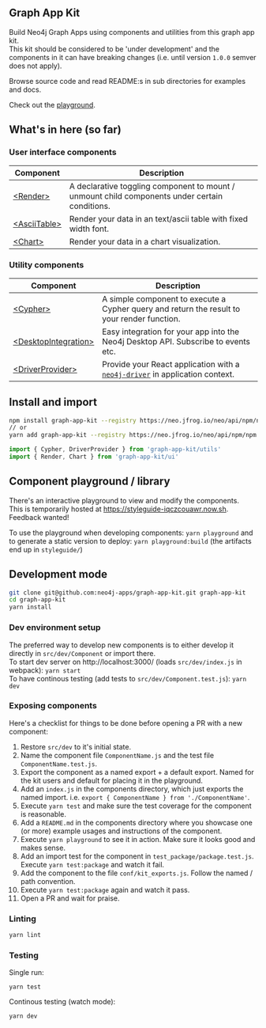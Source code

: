 ## Graph App Kit

Build Neo4j Graph Apps using components and utilities from this graph app kit.  
This kit should be considered to be 'under development' and the components in it can have breaking changes (i.e. until version `1.0.0` semver does not apply).

Browse source code and read README:s in sub directories for examples and docs.

Check out the [playground](https://styleguide-iqczcouawr.now.sh).

## What's in here (so far)

### User interface components

| Component  | Description  |
|---|---|
| [&lt;Render>](https://github.com/neo4j-apps/graph-app-kit/tree/master/src/ui/Render) | A declarative toggling component to mount / unmount child components under certain conditions.  |
| [&lt;AsciiTable>](https://github.com/neo4j-apps/graph-app-kit/tree/master/src/ui/AsciiTable) | Render your data in an text/ascii table with fixed width font.  |
| [&lt;Chart>](https://github.com/neo4j-apps/graph-app-kit/tree/master/src/ui/Chart) | Render your data in a chart visualization.  |

### Utility components

| Component  | Description  |
|---|---|
| [&lt;Cypher>](https://github.com/neo4j-apps/graph-app-kit/tree/master/src/utils/Cypher)  | A simple component to execute a Cypher query and return the result to your render function.  |
| [&lt;DesktopIntegration>](https://github.com/neo4j-apps/graph-app-kit/tree/master/src/utils/DesktopIntegration) | Easy integration for your app into the Neo4j Desktop API. Subscribe to events etc.  |
| [&lt;DriverProvider>](https://github.com/neo4j-apps/graph-app-kit/tree/master/src/utils/DriverProvider) | Provide your React application with a [`neo4j-driver`](https://github.com/neo4j/neo4j-javascript-driver) in application context. |

## Install and import

```bash
npm install graph-app-kit --registry https://neo.jfrog.io/neo/api/npm/npm
// or
yarn add graph-app-kit --registry https://neo.jfrog.io/neo/api/npm/npm
```

```javascript
import { Cypher, DriverProvider } from 'graph-app-kit/utils'
import { Render, Chart } from 'graph-app-kit/ui'
```

## Component playground / library

There's an interactive playground to view and modify the components.  
This is temporarily hosted at https://styleguide-iqczcouawr.now.sh.  
Feedback wanted!

To use the playground when developing components: `yarn playground` and to generate a static version to deploy: `yarn playground:build` (the artifacts end up in `styleguide/`)

## Development mode

```bash
git clone git@github.com:neo4j-apps/graph-app-kit.git graph-app-kit
cd graph-app-kit
yarn install
```

### Dev environment setup
The preferred way to develop new components is to either develop it directly in `src/dev/Component` or import there.  
To start dev server on http://localhost:3000/ (loads `src/dev/index.js` in webpack): `yarn start`  
To have continous testing (add tests to `src/dev/Component.test.js`): `yarn dev`

### Exposing components 
Here's a checklist for things to be done before opening a PR with a new component:

1. Restore `src/dev` to it's initial state.
1. Name the component file `ComponentName.js` and the test file `ComponentName.test.js`.
1. Export the component as a named export + a default export. Named for the kit users and default for placing it in the playground.
1. Add an `index.js` in the components directory, which just exports the named import. i.e. `export { ComponentName } from './ComponentName'`.
1. Execute `yarn test` and make sure the test coverage for the component is reasonable.
1. Add a `README.md` in the components directory where you showcase one (or more) example usages and instructions of the component.
1. Execute `yarn playground` to see it in action. Make sure it looks good and makes sense.
1. Add an import test for the component in `test_package/package.test.js`. Execute `yarn test:package` and watch it fail.
1. Add the component to the file `conf/kit_exports.js`. Follow the named / path convention.
1. Execute `yarn test:package` again and watch it pass.
1. Open a PR and wait for praise.

### Linting

```bash
yarn lint
```

### Testing

Single run:

```
yarn test
```

Continous testing (watch mode):

```bash
yarn dev
```
